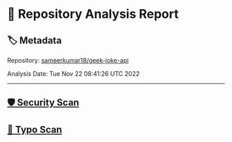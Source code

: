 # 🧪 Repository Analysis Report

## 🏷️ Metadata

Repository:
[sameerkumar18/geek-joke-api](https://github.com/sameerkumar18/geek-joke-api)

Analysis Date:
Tue Nov 22 08:41:26 UTC 2022

---

## [🛡️ Security Scan](./security)


## [🚫 Typo Scan](./typos)


